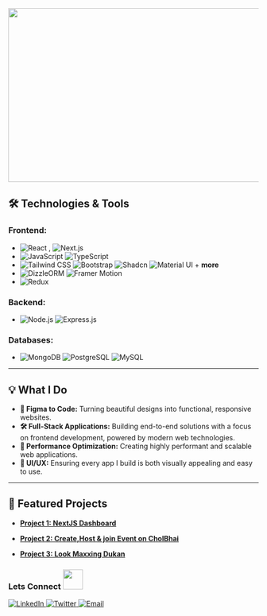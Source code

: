 
 <img src="https://utfs.io/f/4e1b4e97-87ae-48dd-be21-fead7613dc14-kg0fdj.png" width="600px" height="350px"/>


## 🛠️ Technologies & Tools

### Frontend:
- ![React](https://img.shields.io/badge/-React-61DAFB?style=flat&logo=react&logoColor=white) , ![Next.js](https://img.shields.io/badge/-Next.js-000000?style=flat&logo=nextdotjs&logoColor=white) 
- ![JavaScript](https://img.shields.io/badge/-JavaScript-F7DF1E?style=flat&logo=javascript&logoColor=black) ![TypeScript](https://img.shields.io/badge/-TypeScript-007ACC?style=flat&logo=typescript&logoColor=white) 
- ![Tailwind CSS](https://img.shields.io/badge/-Tailwind%20CSS-38B2AC?style=flat&logo=tailwind-css&logoColor=white) ![Bootstrap](https://img.shields.io/badge/-Bootstrap-7952B3?style=flat&logo=bootstrap&logoColor=white) ![Shadcn](https://img.shields.io/badge/-Shadcn%20UI-6C63FF?style=flat&logo=shadcn&logoColor=white) ![Material UI](https://img.shields.io/badge/-Material%20UI-0081CB?style=flat&logo=mui&logoColor=white)  + **more**
- ![DizzleORM](https://img.shields.io/badge/-DizzleORM-000000?style=flat&logo=dizzle&logoColor=white) 
 ![Framer Motion](https://img.shields.io/badge/-Framer%20Motion-1A1A1A?style=flat&logo=framer&logoColor=white) 
- ![Redux](https://img.shields.io/badge/-Redux-764ABC?style=flat&logo=redux&logoColor=white) 

### Backend:
- ![Node.js](https://img.shields.io/badge/-Node.js-339933?style=flat&logo=nodedotjs&logoColor=white) ![Express.js](https://img.shields.io/badge/-Express.js-000000?style=flat&logo=express&logoColor=white) 

### Databases:
- ![MongoDB](https://img.shields.io/badge/-MongoDB-47A248?style=flat&logo=mongodb&logoColor=white)  ![PostgreSQL](https://img.shields.io/badge/-PostgreSQL-4169E1?style=flat&logo=postgresql&logoColor=white) ![MySQL](https://img.shields.io/badge/-MySQL-4479A1?style=flat&logo=mysql&logoColor=white)
---

## 💡 What I Do

- **📐 Figma to Code:** Turning beautiful designs into functional, responsive websites.
- **🛠️ Full-Stack Applications:** Building end-to-end solutions with a focus on frontend development, powered by modern web technologies.
- **🚀 Performance Optimization:** Creating highly performant and scalable web applications.
- **🎨 UI/UX:** Ensuring every app I build is both visually appealing and easy to use.

---

## 🌟 Featured Projects

- **[Project 1: NextJS Dashboard](https://shei-dashboard.vercel.app/)**  
 
- **[Project 2: Create,Host & join Event on CholBhai](https://cholbhai.vercel.app/)**  
 

- **[Project 3: Look Maxxing Dukan](https://hypebeast-inky.vercel.app/)**

 
<h3>
  Lets Connect  
  <img src="https://github.com/sabberrahman/sabberrahman/assets/140933637/b4a33235-8a44-475c-a18e-9bf2cb0c9f7b" width="40px" height="40px"/>
</h3>
<!-- Social Links -->
<!-- Social Links -->
<p align="left">
  <a href="https://www.linkedin.com/in/shohanur-rahman-sabber-b82416203/" target="_blank" rel="noopener noreferrer">
    <img src="https://img.shields.io/badge/-LinkedIn-0077B5?style=for-the-badge&logo=linkedin&logoColor=white" alt="LinkedIn">
  </a>
  <a href="https://twitter.com/sabberdev" target="_blank" rel="noopener noreferrer">
    <img src="https://img.shields.io/badge/-Twitter-1DA1F2?style=for-the-badge&logo=twitter&logoColor=white" alt="Twitter">
  </a>
  <a href="mailto:sabberrahman.contact@gmail.com" target="_blank" rel="noopener noreferrer">
    <img src="https://img.shields.io/badge/-Email-D14836?style=for-the-badge&logo=gmail&logoColor=white" alt="Email">
  </a>
</p>
